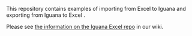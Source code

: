 This repository contains examples of importing from Excel to Iguana and exporting from Iguana to Excel .

Please see <a href="http://help.interfaceware.com/category/building-interfaces/repositories/builtin-iguana-excel">the information on the Iguana Excel repo</a> in our wiki.
